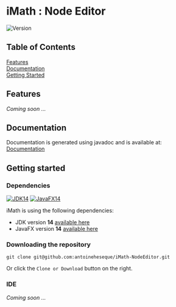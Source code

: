 # iMath : Node Editor
![Version](https://img.shields.io/badge/Version-v1.0.1-green)

## Table of Contents  
[Features](#features)  
[Documentation](#documentation)  
[Getting Started](#gettingStarted)

<a name="features"/>

## Features

*Coming soon ...*

<a name="documentation"/>

## Documentation
Documentation is generated using javadoc and is available at: [Documentation](https://imath.antoineh.tech)

<a name="gettingStarted"/>

## Getting started
### Dependencies
[![JDK14](https://img.shields.io/badge/JDK-14-green)](https://jdk.java.net/14/) [![JavaFX14](https://img.shields.io/badge/JavaFX-14-green)](https://gluonhq.com/products/javafx/)

iMath is using the following dependencies:
- JDK version **14** [available here](https://jdk.java.net/14/)
- JavaFX version **14** [available here](https://gluonhq.com/products/javafx/)

### Downloading the repository
`git clone git@github.com:antoineheseque/iMath-NodeEditor.git`

Or click the `Clone or Download` button on the right.

### IDE
*Coming soon ...*
